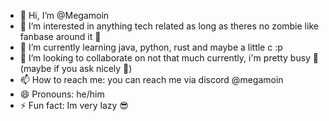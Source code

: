 - 👋 Hi, I’m @Megamoin 
- 👀 I’m interested in anything tech related as long as theres no zombie like fanbase around it 🥶
- 🌱 I’m currently learning java, python, rust and maybe a little c :p
- 💞️ I’m looking to collaborate on not that much currently, i'm pretty busy 🥲 (maybe if you ask nicely 🤔)
- 📫 How to reach me: you can reach me via discord @megamoin
- 😄 Pronouns: he/him
- ⚡ Fun fact: Im very lazy 😎

<!---
Megamoin/Megamoin is a ✨ special ✨ repository because its `README.md` (this file) appears on your GitHub profile.
You can click the Preview link to take a look at your changes.
--->
